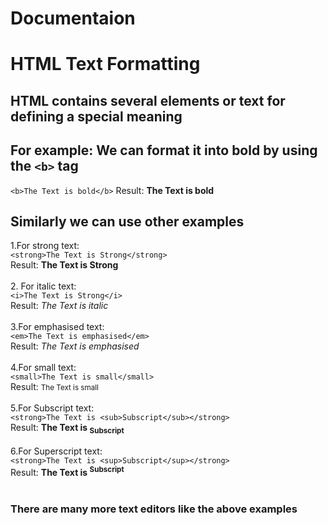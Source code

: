 # Documentaion
# HTML Text Formatting

## HTML contains several elements or text for defining a special meaning
## For example: We can format it into bold by using the ```<b>``` tag
 ```<b>The Text is bold</b>```
   Result: <b>The Text is bold</b>
   
 ## Similarly we can use other examples
  1.For strong text:<br>
  ```<strong>The Text is Strong</strong>```<br>Result: <strong>The Text is Strong</strong>
  <br><br>
  2. For italic text:<br>
  ```<i>The Text is Strong</i>```<br>Result: <i>The Text is italic</i>
  <br><br>
  3.For emphasised text:<br>
  ```<em>The Text is emphasised</em>```<br>Result: <em>The Text is emphasised</em>
  <br><br>
  4.For small text:<br>
  ```<small>The Text is small</small>```<br>Result: <small>The Text is small</small>
  <br><br>
  5.For Subscript text:<br>
  ```<strong>The Text is <sub>Subscript</sub></strong>```<br>Result: <strong>The Text is <sub>Subscript</sub></strong>
  <br><br>
  6.For Superscript text:<br>
  ```<strong>The Text is <sup>Subscript</sup></strong>```<br>Result: <strong>The Text is <sup>Subscript</sup></strong>
  <br><br>
  ### There are many more text editors  like the above examples
